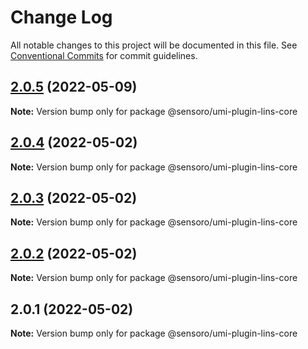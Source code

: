 # Change Log

All notable changes to this project will be documented in this file.
See [Conventional Commits](https://conventionalcommits.org) for commit guidelines.

## [2.0.5](https://github.com/SensoroFE/plugins/compare/@sensoro/umi-plugin-lins-core@2.0.4...@sensoro/umi-plugin-lins-core@2.0.5) (2022-05-09)

**Note:** Version bump only for package @sensoro/umi-plugin-lins-core





## [2.0.4](https://github.com/SensoroFE/plugins/compare/@sensoro/umi-plugin-lins-core@2.0.3...@sensoro/umi-plugin-lins-core@2.0.4) (2022-05-02)

**Note:** Version bump only for package @sensoro/umi-plugin-lins-core





## [2.0.3](https://github.com/SensoroFE/plugins/compare/@sensoro/umi-plugin-lins-core@2.0.2...@sensoro/umi-plugin-lins-core@2.0.3) (2022-05-02)

**Note:** Version bump only for package @sensoro/umi-plugin-lins-core





## [2.0.2](https://github.com/SensoroFE/plugins/compare/@sensoro/umi-plugin-lins-core@2.0.1...@sensoro/umi-plugin-lins-core@2.0.2) (2022-05-02)

**Note:** Version bump only for package @sensoro/umi-plugin-lins-core





## 2.0.1 (2022-05-02)

**Note:** Version bump only for package @sensoro/umi-plugin-lins-core
